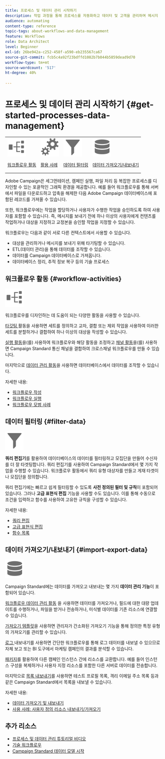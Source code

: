 ```yaml
---
title: 프로세스 및 데이터 관리 시작하기
description: 작업 과정을 통해 프로세스를 자동화하고 데이터 및 고객을 관리하며 메시지 전송 등을 수행할 수 있습니다.
audience: automating
content-type: reference
topic-tags: about-workflows-and-data-management
feature: Workflows
role: Data Architect
level: Beginner
exl-id: 26be942a-c252-458f-a590-eb235567ca67
source-git-commit: fcb5c4a92f23bdffd1082b7b044b5859dead9d70
workflow-type: tm+mt
source-wordcount: '517'
ht-degree: 40%

---
```


# 프로세스 및 데이터 관리 시작하기 {#get-started-processes-data-management}

<table>
<tr>
<td><img src="assets/do-not-localize/icon_workflows.svg" width="60px"><p><a href="#workflow-activities">워크플로우 활동</a></p></td><td><img src="assets/do-not-localize/icon_activities.svg" width="60px"><p><a href="../../automating/using/workflow-created-query-with-complement.md">활용 사례</a></p></td><td><img src="assets/do-not-localize/icon_filter.svg" width="60px"><p><a href="#filter-data">데이터 필터링</a></p></td>
<td><img src="assets/do-not-localize/icon_manage.svg" width="60px"><p><a href="#import-export-data">데이터 가져오기/내보내기</a></p></td></tr>
</table>

Adobe Campaign은 세그먼테이션, 캠페인 실행, 파일 처리 등 복잡한 프로세스를 디자인할 수 있는 포괄적인 그래픽 환경을 제공합니다. 예를 들어 워크플로우를 통해 서버에서 파일을 다운로드하고 압축을 해제한 다음 Adobe Campaign 데이터베이스에 포함된 레코드를 가져올 수 있습니다.

또한, 워크플로우에는 작업을 할당하거나 사용자가 수행한 작업을 승인하도록 하여 사용자를 포함할 수 있습니다. 즉, 메시지를 보내기 전에 하나 이상의 사용자에게 컨텐츠를 작업하거나 대상을 지정하고 교정본을 승인할 작업을 지정할 수 있습니다.

워크플로우는 다음과 같이 서로 다른 컨텍스트에서 사용할 수 있습니다.

* 대상을 관리하거나 메시지를 보내기 위해 타기팅할 수 있습니다.
* ETL(데이터 관리)을 통해 데이터를 조작할 수 있습니다.
* 데이터를 Campaign 데이터베이스로 가져옵니다.
* 데이터베이스 정리, 추적 정보 복구 등의 기술 프로세스

## 워크플로우 활동 {#workflow-activities}

<img src="assets/do-not-localize/icon_workflows.svg" width="60px">

워크플로우를 디자인하는 데 도움이 되는 다양한 활동을 사용할 수 있습니다.

[타깃팅 ](../../automating/using/about-targeting-activities.md) 활동을 사용하면 세트를 정의하고 교차, 결합 또는 제외 작업을 사용하여 이러한 세트를 분할하거나 결합하여 하나 이상의 대상을 작성할 수 있습니다.

[실행 활동](../../automating/using/about-execution-activities.md)을(를) 사용하여 워크플로우와 해당 활동을 조정하고 [채널 활동](../../automating/using/about-channel-activities.md)을(를) 사용하면 Campaign Standard 통신 채널을 결합하여 크로스채널 워크플로우를 만들 수 있습니다.

마지막으로 [데이터 관리 활동](../../automating/using/about-data-management-activities.md)을 사용하면 데이터베이스에서 데이터를 조작할 수 있습니다.

자세한 내용:

* [워크플로우 작성](../../automating/using/building-a-workflow.md)
* [워크플로우 실행](../../automating/using/about-workflow-execution.md)
* [워크플로우 모범 사례](../../automating/using/best-practices-workflows.md)

## 데이터 필터링 {#filter-data}

<img src="assets/do-not-localize/icon_filter.svg" width="60px">

**쿼리 편집기**&#x200B;를 활용하여 데이터베이스의 데이터를 필터링하고 모집단을 만들어 수신자를 더 잘 타겟팅합니다. 쿼리 편집기를 사용하여 Campaign Standard에서 몇 가지 작업을 수행할 수 있습니다. 워크플로우 활동에서 쿼리 유형 대상자를 만들고 게재 타겟이나 모집단을 정의합니다.

쿼리 편집기에는 빠르고 쉽게 필터링할 수 있도록 **사전 정의된 필터 및 규칙**&#x200B;이 포함되어 있습니다. 그러나 **고급 표현식 편집** 기능을 사용할 수도 있습니다. 이를 통해 수동으로 조건을 입력하고 함수를 사용하여 고유한 규칙을 구성할 수 있습니다.

자세한 내용:

* [쿼리 편집](../../automating/using/editing-queries.md)
* [고급 표현식 편집](../../automating/using/advanced-expression-editing.md)
* [함수 목록](../../automating/using/list-of-functions.md)

## 데이터 가져오기/내보내기 {#import-export-data}

<img src="assets/do-not-localize/icon_manage.svg" width="60px">

Campaign Standard에는 데이터를 가져오고 내보내는 몇 가지 **데이터 관리 기능**&#x200B;이 포함되어 있습니다.

[워크플로우 데이터 관리 활동](../../automating/using/about-data-management-activities.md) 을 사용하면 데이터를 가져오거나, 필드에 대한 대량 업데이트를 수행하거나, 파일을 받거나 전송하거나, 미식별 데이터를 기존 리소스에 연결할 수 있습니다.

[가져오기 템플릿](../../automating/using/importing-data-with-import-templates.md)을 사용하면 관리자가 간소화된 가져오기 기능을 통해 정의한 특정 유형의 가져오기를 관리할 수 있습니다.

[로그 ](../../automating/using/exporting-logs.md) 내보내기를 사용하면 간단한 워크플로우를 통해 로그 데이터를 내보낼 수 있으므로 자체 보고 또는 BI 도구에서 마케팅 캠페인의 결과를 분석할 수 있습니다.

[패키지](../../automating/using/managing-packages.md)를 활용하여 다른 캠페인 인스턴스 간에 리소스를 교환합니다. 예를 들어 인스턴스 구성을 복제하거나 사용자 지정 리소스를 포함한 다른 서버로 데이터를 전송합니다.

마지막으로 [목록 내보내기](../../automating/using/exporting-lists.md)를 사용하면 테스트 프로필 목록, 격리 이메일 주소 목록 등과 같은 Campaign Standard에서 목록을 내보낼 수 있습니다.

자세한 내용:

* [데이터 가져오기 및 내보내기](../../automating/using/about-data-import-and-export.md)
* [사용 사례: 사용자 정의 리소스 내보내기/가져오기](../../automating/using/exporting-importing-custom-resources.md)

## 추가 리소스

* [프로세스 및 데이터 관리 튜토리얼 비디오](https://experienceleague.adobe.com/docs/campaign-standard-learn/tutorials/managing-processes-and-data/creating-a-workflow.html?lang=ko)
* [기술 워크플로우](../../administration/using/technical-workflows.md)
* [Campaign Standard 데이터 모델 시작](../../developing/using/get-started-data-model.md)
